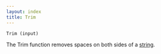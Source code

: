 ```yaml
---
layout: index
title: Trim
---
```


    Trim (input)

The Trim function removes spaces on both sides of a [string](../../../types/string.html).
